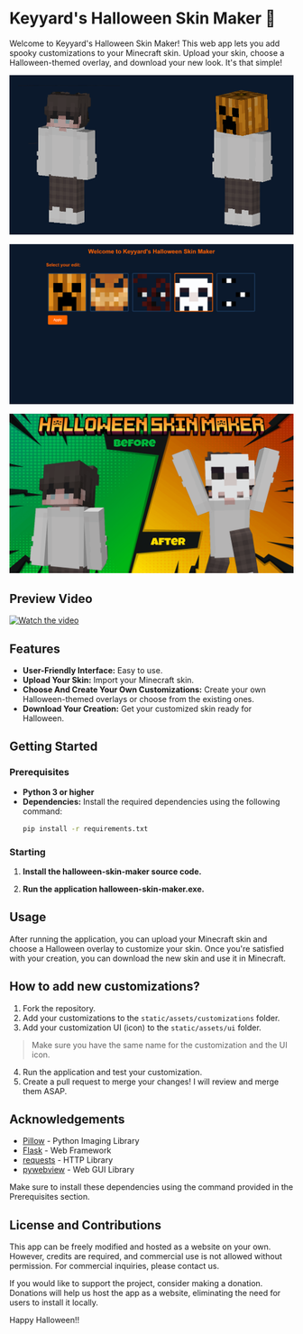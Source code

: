 # Keyyard's Halloween Skin Maker 🎃

Welcome to Keyyard's Halloween Skin Maker! This web app lets you add spooky customizations to your Minecraft skin. Upload your skin, choose a Halloween-themed overlay, and download your new look. It's that simple!


![Halloween Skin Transformation](static/medias/halloween1.png)

![Halloween Skin App](static/medias/halloween3.png)

![Halloween Skin App](static/medias/halloween4.png)

## Preview Video

[![Watch the video](https://img.youtube.com/vi/1D-TqhQWd3k?si=gxfcN9kuKl_0-ty6/sddefault.jpg)](https://youtu.be/1D-TqhQWd3k?si=gxfcN9kuKl_0-ty6)

## Features

- **User-Friendly Interface:** Easy to use.
- **Upload Your Skin:** Import your Minecraft skin.
- **Choose And Create Your Own Customizations:** Create your own Halloween-themed overlays or choose from the existing ones.
- **Download Your Creation:** Get your customized skin ready for Halloween.

## Getting Started

### Prerequisites

- **Python 3 or higher**
- **Dependencies:** Install the required dependencies using the following command:
  ```bash
  pip install -r requirements.txt
  ```
### Starting

1. **Install the halloween-skin-maker source code.**

2. **Run the application halloween-skin-maker.exe.**

## Usage
After running the application, you can upload your Minecraft skin and choose a Halloween overlay to customize your skin. Once you're satisfied with your creation, you can download the new skin and use it in Minecraft.

## How to add new customizations?

1. Fork the repository.
2. Add your customizations to the `static/assets/customizations` folder.
3. Add your customization UI (icon) to the `static/assets/ui` folder.
> Make sure you have the same name for the customization and the UI icon.
4. Run the application and test your customization.
5. Create a pull request to merge your changes! I will review and merge them ASAP.

## Acknowledgements

- [Pillow](https://python-pillow.org/) - Python Imaging Library
- [Flask](https://flask.palletsprojects.com/) - Web Framework
- [requests](https://docs.python-requests.org/) - HTTP Library
- [pywebview](https://pywebview.flowrl.com/) - Web GUI Library

Make sure to install these dependencies using the command provided in the Prerequisites section.

## License and Contributions

This app can be freely modified and hosted as a website on your own. However, credits are required, and commercial use is not allowed without permission. For commercial inquiries, please contact us.

If you would like to support the project, consider making a donation. Donations will help us host the app as a website, eliminating the need for users to install it locally.

Happy Halloween!!
